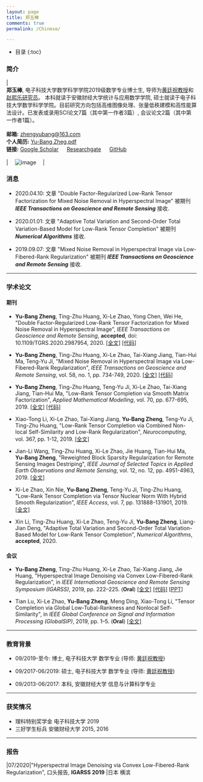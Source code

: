 ```yaml
---
layout: page
title: 郑玉棒
comments: true
permalink: /Chinese/

---
```


* 目录
{:toc}


 
### 简介
 
| <br>**郑玉棒**, 电子科技大学数学科学学院2019级数学专业博士生, 导师为[黄廷祝教授](http://www.math.uestc.edu.cn/info/1081/2041.htm)和[赵熙乐研究员](https://zhaoxile.github.io/)。 本科就读于安徽财经大学统计与应用数学学院, 硕士就读于电子科技大学数学科学学院。目前研究方向包括高维图像处理、张量低秩建模和高性能算法设计。已发表或录用SCI论文7篇（其中第一作者3篇）, 会议论文2篇（其中第一作者1篇）。 <br> <br> **邮箱:** <zhengyubang@163.com> <br>  **个人简历:** [Yu-Bang Zheg.pdf](https://yubangzheng.github.io/images/CV-ybzheng.pdf) <br> **链接:** [Google Scholar](https://scholar.google.com/citations?hl=en&user=qj6IPAMAAAAJ)  &emsp; [Researchgate](https://www.researchgate.net/profile/Yu_Bang_Zheng)  &emsp; [GitHub](https://github.com/YuBangZheng/) <br><br>| &emsp;![image](https://yubangzheng.github.io/images/yubangzheng3.jpg)&emsp; |

### 消息

* 2020.04.10: 文章 "Double Factor-Regularized Low-Rank Tensor Factorization for Mixed Noise Removal in Hyperspectral Image" 被期刊 _**IEEE Transactions on Geoscience and Remote Sensing**_ 接收.

* 2020.01.01: 文章 "Adaptive Total Variation and Second-Order Total Variation-Based Model for Low-Rank Tensor Completion" 被期刊 _**Numerical Algorithms**_ 接收.

* 2019.09.07: 文章 "Mixed Noise Removal in Hyperspectral Image via Low-Fibered-Rank Regularization" 被期刊 _**IEEE Transactions on Geoscience and Remote Sensing**_ 接收.

---

### 学术论文

#### 期刊

* **Yu-Bang Zheng**, Ting-Zhu Huang, Xi-Le Zhao, Yong Chen, Wei He, "Double Factor-Regularized Low-Rank Tensor Factorization for Mixed Noise Removal in Hyperspectral Image", _IEEE Transactions on Geoscience and Remote Sensing_, **accepted**, doi: 10.1109/TGRS.2020.2987954, 2020. [[全文]](https://yubangzheng.github.io/papers/TGRS-LRTFDFR.pdf) [[代码]](https://yubangzheng.github.io/Codes/code_LRTFDFR.zip)

* **Yu-Bang Zheng**, Ting-Zhu Huang, Xi-Le Zhao, Tai-Xiang Jiang, Tian-Hui Ma, Teng-Yu Ji, "Mixed Noise Removal in Hyperspectral Image via Low-Fibered-Rank Regularization", _IEEE Transactions on Geoscience and Remote Sensing_, vol. 58, no. 1, pp. 734-749, 2020. [[全文]](https://yubangzheng.github.io/papers/TGRS-low-fibered-rank.pdf) [[代码]](https://yubangzheng.github.io/Codes/code_TGRS_low-fibered-rank.zip)

* **Yu-Bang Zheng**, Ting-Zhu Huang, Teng-Yu Ji, Xi-Le Zhao, Tai-Xiang Jiang, Tian-Hui Ma, "Low-Rank Tensor Completion via Smooth Matrix Factorization", _Applied Mathematical Modelling_, vol. 70, pp. 677-695, 2019. [[全文]](https://yubangzheng.github.io/papers/AMM_SMFLRTC_zheng.pdf) [[代码]](https://yubangzheng.github.io/Codes/code_SMF-LRTC.zip)

* Xiao-Tong Li, Xi-Le Zhao, Tai-Xiang Jiang, **Yu-Bang Zheng**, Teng-Yu Ji, Ting-Zhu Huang, "Low-Rank Tensor Completion via Combined Non-local Self-Similarity and Low-Rank Regularization", _Neurocomputing_, vol. 367, pp. 1-12, 2019. [[全文]](https://yubangzheng.github.io/papers/Neurocomputing-NLSLR-xtl.pdf)

* Jian-Li Wang, Ting-Zhu Huang, Xi-Le Zhao, Jie Huang, Tian-Hui Ma, **Yu-Bang Zheng**, "Reweighted Block Sparsity Regularization for Remote Sensing Images Destriping", _IEEE Journal of Selected Topics in Applied Earth Observations and Remote Sensing_, vol. 12, no. 12, pp. 4951-4963, 2019. [[全文]](https://yubangzheng.github.io/papers/JSTARS-jlwang.pdf)

* Xi-Le Zhao, Xin Nie, **Yu-Bang Zheng**, Teng-Yu Ji, Ting-Zhu Huang, "Low-Rank Tensor Completion via Tensor Nuclear Norm With Hybrid Smooth Regularization", _IEEE Access_, vol. 7, pp. 131888-131901, 2019. [[全文]](https://yubangzheng.github.io/papers/ieee_access_xlz.pdf)

* Xin Li, Ting-Zhu Huang, Xi-Le Zhao, Teng-Yu Ji, **Yu-Bang Zheng**, Liang-Jian Deng, "Adaptive Total Variation and Second-Order Total Variation-Based Model for Low-Rank Tensor Completion", _Numerical Algorithms_, **accepted**, 2020. 

#### 会议

* **Yu-Bang Zheng**, Ting-Zhu Huang, Xi-Le Zhao, Tai-Xiang Jiang, Jie Huang, "Hyperspectral Image Denoising via Convex Low-Fibered-Rank Regularization", in _IEEE International Geoscience and Remote Sensing Symposium (IGARSS)_, 2019, pp. 222–225. (**Oral**) [[全文]](https://yubangzheng.github.io/papers/IGARSS2019-low-fibered-rank.pdf) [[代码]](https://yubangzheng.github.io/Codes/code_TGRS_low-fibered-rank.zip) [[PPT](https://yubangzheng.github.io/papers/Oral_IGARSS2019_ybz.pdf)]

* Tian Lu, Xi-Le Zhao, **Yu-Bang Zheng**, Meng Ding, Xiao-Tong Li, "Tensor Completion via Global Low-Tubal-Rankness and Nonlocal Self-Similarity", in _IEEE Global Conference on Signal and Information Processing (GlobalSIP)_, 2019, pp. 1–5. (**Oral**) [[全文]](https://yubangzheng.github.io/papers/Tianlu.pdf)
 
---

### 教育背景

* 09/2019-至今: 博士, 电子科技大学 数学专业 (导师: [黄廷祝教授](http://www.math.uestc.edu.cn/info/1081/2041.htm))

* 09/2017-06/2019: 硕士, 电子科技大学 数学专业 (导师: [黄廷祝教授](http://www.math.uestc.edu.cn/info/1081/2041.htm))

* 09/2013-06/2017: 本科, 安徽财经大学 信息与计算科学专业

---

### 获奖情况

*  理科特别奖学金  电子科技大学  2019
*  三好学生标兵  安徽财经大学  2015, 2016

---

### 报告

|07/2020|"Hyperspectral Image Denoising via Convex Low-Fibered-Rank Regularization", 口头报告, **IGARSS 2019** |日本 横滨


